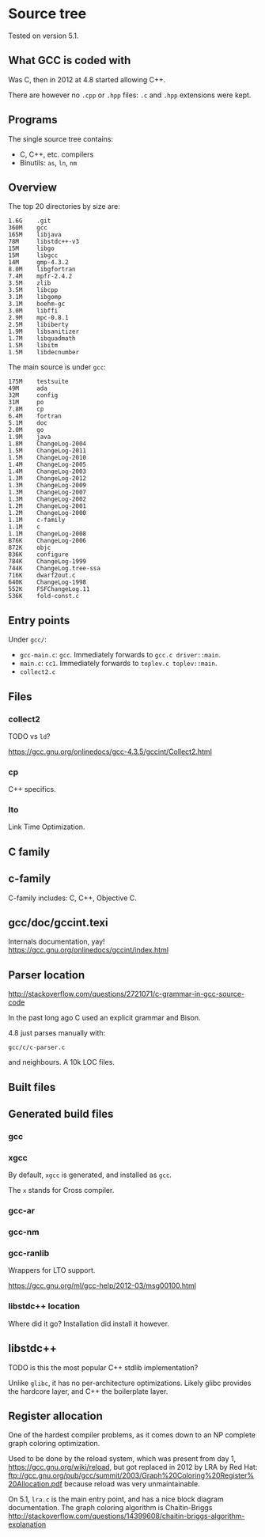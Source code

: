 # Source tree

Tested on version 5.1.

## What GCC is coded with

Was C, then in 2012 at 4.8 started allowing C++.

There are however no `.cpp` or `.hpp` files: `.c` and `.hpp` extensions were kept.

## Programs

The single source tree contains:

- C, C++, etc. compilers
- Binutils: `as`, `ln`, `nm`

## Overview

The top 20 directories by size are:

    1.6G    .git
    360M    gcc
    165M    libjava
    78M     libstdc++-v3
    15M     libgo
    15M     libgcc
    14M     gmp-4.3.2
    8.0M    libgfortran
    7.4M    mpfr-2.4.2
    3.5M    zlib
    3.5M    libcpp
    3.1M    libgomp
    3.1M    boehm-gc
    3.0M    libffi
    2.9M    mpc-0.8.1
    2.5M    libiberty
    1.9M    libsanitizer
    1.7M    libquadmath
    1.5M    libitm
    1.5M    libdecnumber

The main source is under `gcc`:

    175M    testsuite
    49M     ada
    32M     config
    31M     po
    7.8M    cp
    6.4M    fortran
    5.1M    doc
    2.0M    go
    1.9M    java
    1.8M    ChangeLog-2004
    1.5M    ChangeLog-2011
    1.5M    ChangeLog-2010
    1.4M    ChangeLog-2005
    1.4M    ChangeLog-2003
    1.3M    ChangeLog-2012
    1.3M    ChangeLog-2009
    1.3M    ChangeLog-2007
    1.3M    ChangeLog-2002
    1.2M    ChangeLog-2001
    1.2M    ChangeLog-2000
    1.1M    c-family
    1.1M    c
    1.1M    ChangeLog-2008
    876K    ChangeLog-2006
    872K    objc
    836K    configure
    784K    ChangeLog-1999
    744K    ChangeLog.tree-ssa
    716K    dwarf2out.c
    640K    ChangeLog-1998
    552K    FSFChangeLog.11
    536K    fold-const.c

## Entry points

Under `gcc/`:

- `gcc-main.c`: `gcc`. Immediately forwards to `gcc.c driver::main`.
- `main.c`: `cc1`. Immediately forwards to `toplev.c toplev::main`.
- `collect2.c`

## Files

### collect2

TODO vs `ld`?

<https://gcc.gnu.org/onlinedocs/gcc-4.3.5/gccint/Collect2.html>

### cp

C++ specifics.

### lto

Link Time Optimization.

## C family

## c-family

C-family includes: C, C++, Objective C.

## gcc/doc/gccint.texi

Internals documentation, yay! <https://gcc.gnu.org/onlinedocs/gccint/index.html>

## Parser location

<http://stackoverflow.com/questions/2721071/c-grammar-in-gcc-source-code>

In the past long ago C used an explicit grammar and Bison.

4.8 just parses manually with:

    gcc/c/c-parser.c

and neighbours. A 10k LOC files.

## Built files

## Generated build files

### gcc

### xgcc

By default, `xgcc` is generated, and installed as `gcc`.

The `x` stands for Cross compiler.

### gcc-ar

### gcc-nm

### gcc-ranlib

Wrappers for LTO support.

<https://gcc.gnu.org/ml/gcc-help/2012-03/msg00100.html>

### libstdc++ location

Where did it go? Installation did install it however.

## libstdc++

TODO is this the most popular C++ stdlib implementation?

Unlike `glibc`, it has no per-architecture optimizations. Likely glibc provides the hardcore layer, and C++ the boilerplate layer.

## Register allocation

One of the hardest compiler problems, as it comes down to an NP complete graph coloring optimization.

Used to be done by the reload system, which was present from day 1, <https://gcc.gnu.org/wiki/reload>, but got replaced in 2012 by LRA by Red Hat: <ftp://gcc.gnu.org/pub/gcc/summit/2003/Graph%20Coloring%20Register%20Allocation.pdf> because reload was very unmaintainable.

On 5.1, `lra.c` is the main entry point, and has a nice block diagram documentation. The graph coloring algorithm is Chaitin-Briggs <http://stackoverflow.com/questions/14399608/chaitin-briggs-algorithm-explanation>
